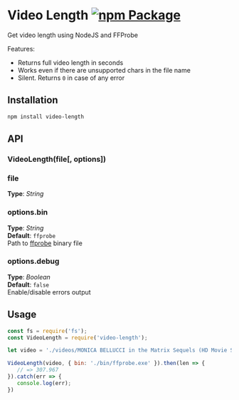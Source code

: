 # Video Length [![npm Package](https://img.shields.io/npm/v/video-length.svg)](https://www.npmjs.org/package/video-length)
Get video length using NodeJS and FFProbe


Features:
* Returns full video length in seconds
* Works even if there are unsupported chars in the file name
* Silent. Returns `0` in case of any error



## Installation
```bash
npm install video-length
```


## API

### VideoLength(file[, options])

### file
**Type**: _String_


### options.bin
**Type**: _String_  
**Default**: `ffprobe`  
Path to [ffprobe](http://ffmpeg.org/download.html) binary file  


### options.debug
**Type**: _Boolean_  
**Default**: `false`  
Enable/disable errors output  



## Usage
```javascript
const fs = require('fs');
const VideoLength = require('video-length');

let video = './videos/MONICA BELLUCCI in the Matrix Sequels (HD Movie Scenes).mp4';

VideoLength(video, { bin: './bin/ffprobe.exe' }).then(len => {
   // => 307.967
}).catch(err => {
   console.log(err);
})

```


